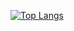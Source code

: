 


[![Top Langs](https://github-readme-stats.vercel.app/api/top-langs/?username=yoodongmin98&langs_count=8)](https://github.com/yoodongmin98/github-readme-stats)
